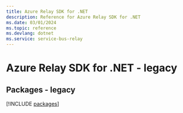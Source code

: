 ```yaml
---
title: Azure Relay SDK for .NET
description: Reference for Azure Relay SDK for .NET
ms.date: 03/01/2024
ms.topic: reference
ms.devlang: dotnet
ms.service: service-bus-relay
---
```

# Azure Relay SDK for .NET - legacy
## Packages - legacy
[!INCLUDE [packages](relay-index.md)]